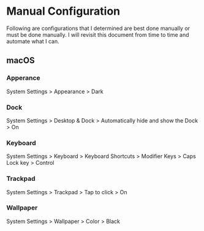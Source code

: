 # Manual Configuration

Following are configurations that I determined are best done manually or must be done manually. I will revisit this document from time to time and automate what I can.

## macOS

### Apperance

System Settings > Appearance > Dark

### Dock

System Settings > Desktop & Dock > Automatically hide and show the Dock > On

### Keyboard

System Settings > Keyboard > Keyboard Shortcuts > Modifier Keys > Caps Lock key > Control

### Trackpad

System Settings > Trackpad > Tap to click > On

### Wallpaper

System Settings > Wallpaper > Color > Black
